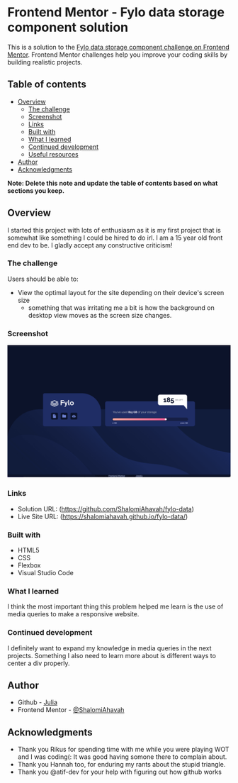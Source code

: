 # Frontend Mentor - Fylo data storage component solution

This is a solution to the [Fylo data storage component challenge on Frontend Mentor](https://www.frontendmentor.io/challenges/fylo-data-storage-component-1dZPRbV5n). Frontend Mentor challenges help you improve your coding skills by building realistic projects. 

## Table of contents

- [Overview](#overview)
  - [The challenge](#the-challenge)
  - [Screenshot](#screenshot)
  - [Links](#links)
  - [Built with](#built-with)
  - [What I learned](#what-i-learned)
  - [Continued development](#continued-development)
  - [Useful resources](#useful-resources)
- [Author](#author)
- [Acknowledgments](#acknowledgments)

**Note: Delete this note and update the table of contents based on what sections you keep.**

## Overview
I started this project with lots of enthusiasm as it is my first project that is somewhat like something I could be hired to do irl.
I am a 15 year old front end dev to be. I gladly accept any constructive criticism!

### The challenge

Users should be able to:

- View the optimal layout for the site depending on their device's screen size
  * something that was irritating me a bit is how the background on desktop view moves as the screen size changes.

### Screenshot
![screenshot](screenshot.jpg)

### Links

- Solution URL: (https://github.com/ShalomiAhavah/fylo-data)
- Live Site URL: (https://shalomiahavah.github.io/fylo-data/)



### Built with

- HTML5
- CSS
- Flexbox
- Visual Studio Code


### What I learned

I think the most important thing this problem helped me learn is the use of media queries to make a responsive website.




### Continued development

I definitely want to expand my knowledge in media queries in the next projects. Something I also need to learn more about is different ways to center a div properly.




## Author

- Github - [Julia](https://github.com/ShalomiAhavah)
- Frontend Mentor - [@ShalomiAhavah](https://www.frontendmentor.io/profile/ShalomiAhavah)



## Acknowledgments
- Thank you Rikus for spending time with me while you were playing WOT and I was coding(: It was good having somone there to complain about.
- Thank you Hannah too, for enduring my rants about the stupid triangle.
- Thank you @atif-dev for your help with figuring out how github works
